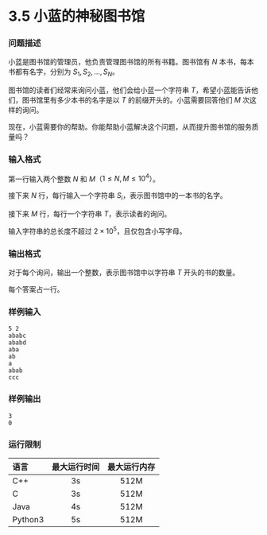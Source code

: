 # 3.5 小蓝的神秘图书馆

### 问题描述

小蓝是图书馆的管理员，他负责管理图书馆的所有书籍。图书馆有 $N$ 本书，每本书都有名字，分别为 $S_1​,S_2​,…,S_N$​。

图书馆的读者们经常来询问小蓝，他们会给小蓝一个字符串 $T$，希望小蓝能告诉他们，图书馆里有多少本书的名字是以 $T$ 的前缀开头的。小蓝需要回答他们 $M$ 次这样的询问。

现在，小蓝需要你的帮助。你能帮助小蓝解决这个问题，从而提升图书馆的服务质量吗？

### 输入格式

第一行输入两个整数 $N$ 和 $M$$（1≤N,M≤10^4）$。

接下来 $N$ 行，每行输入一个字符串 $S_i$​，表示图书馆中的一本书的名字。

接下来 $M$ 行，每行一个字符串 $T$，表示读者的询问。

输入字符串的总长度不超过 $2×10^5$，且仅包含小写字母。

### 输出格式

对于每个询问，输出一个整数，表示图书馆中以字符串 $T$ 开头的书的数量。

每个答案占一行。

### 样例输入

```
5 2
ababc
ababd
aba
ab
a
abab
ccc
```

### 样例输出

```
3
0
```

### 运行限制

| 语言      | 最大运行时间 | 最大运行内存 |
| :------ | :----: | :----: |
| C++     |   3s   |  512M  |
| C       |   3s   |  512M  |
| Java    |   4s   |  512M  |
| Python3 |   5s   |  512M  |